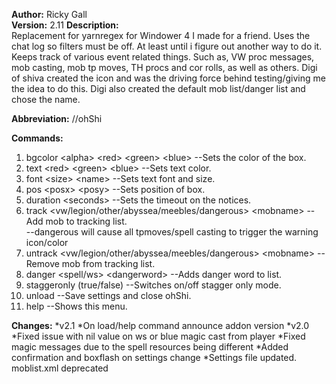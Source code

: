 **Author:** Ricky Gall  
**Version:** 2.11 
**Description:**  
Replacement for yarnregex for Windower 4 I made for a friend. Uses the chat log so filters must be off. At least until i figure out another way to do it. Keeps track of various event related things. Such as, VW proc messages, mob casting, mob tp moves, TH procs and cor rolls, as well as others. Digi of shiva created the icon and was the driving force behind testing/giving me the idea to do this. Digi also created the default mob list/danger list and chose the name.

**Abbreviation:** //ohShi

**Commands:**
 1. bgcolor &lt;alpha&gt; &lt;red&gt; &lt;green&gt; &lt;blue&gt; --Sets the color of the box.
 2. text &lt;red&gt; &lt;green&gt; &lt;blue&gt; --Sets text color.
 2. font &lt;size&gt; &lt;name&gt; --Sets text font and size.
 3. pos &lt;posx&gt; &lt;posy&gt; --Sets position of box.
 4. duration &lt;seconds&gt; --Sets the timeout on the notices.
 5. track &lt;vw/legion/other/abyssea/meebles/dangerous&gt; &lt;mobname&gt; --Add mob to tracking list. <br/>--dangerous will cause all tpmoves/spell casting to trigger the warning icon/color
 6. untrack &lt;vw/legion/other/abyssea/meebles/dangerous&gt; &lt;mobname&gt; --Remove mob from tracking list.
 7. danger &lt;spell/ws&gt; &lt;dangerword&gt; --Adds danger word to list.
 8. staggeronly (true/false) --Switches on/off stagger only mode.
 9. unload --Save settings and close ohShi.
 10. help --Shows this menu.
 
**Changes:**
*v2.1
 *On load/help command announce addon version
*v2.0
 *Fixed issue with nil value on ws or blue magic cast from player
 *Fixed magic messages due to the spell resources being different
 *Added confirmation and boxflash on settings change
 *Settings file updated. moblist.xml deprecated
